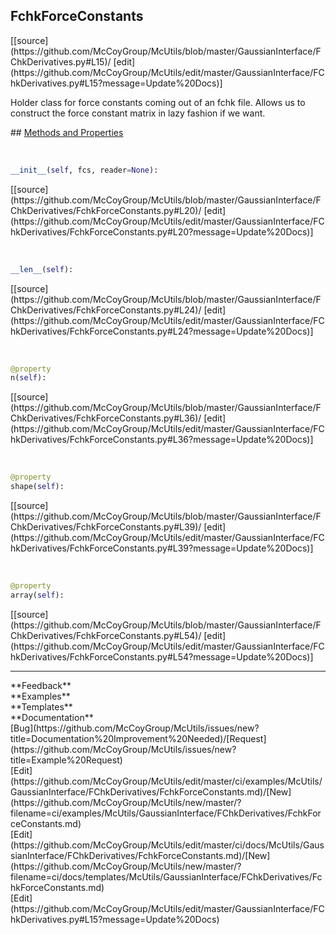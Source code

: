## <a id="McUtils.GaussianInterface.FChkDerivatives.FchkForceConstants">FchkForceConstants</a> 

<div class="docs-source-link" markdown="1">
[[source](https://github.com/McCoyGroup/McUtils/blob/master/GaussianInterface/FChkDerivatives.py#L15)/
[edit](https://github.com/McCoyGroup/McUtils/edit/master/GaussianInterface/FChkDerivatives.py#L15?message=Update%20Docs)]
</div>

Holder class for force constants coming out of an fchk file.
Allows us to construct the force constant matrix in lazy fashion if we want.







<div class="collapsible-section">
 <div class="collapsible-section collapsible-section-header" markdown="1">
## <a class="collapse-link" data-toggle="collapse" href="#methods" markdown="1"> Methods and Properties</a> <a class="float-right" data-toggle="collapse" href="#methods"><i class="fa fa-chevron-down"></i></a>
 </div>
 <div class="collapsible-section collapsible-section-body collapse show" id="methods" markdown="1">
 
<a id="McUtils.GaussianInterface.FChkDerivatives.FchkForceConstants.__init__" class="docs-object-method">&nbsp;</a> 
```python
__init__(self, fcs, reader=None): 
```
<div class="docs-source-link" markdown="1">
[[source](https://github.com/McCoyGroup/McUtils/blob/master/GaussianInterface/FChkDerivatives/FchkForceConstants.py#L20)/
[edit](https://github.com/McCoyGroup/McUtils/edit/master/GaussianInterface/FChkDerivatives/FchkForceConstants.py#L20?message=Update%20Docs)]
</div>


<a id="McUtils.GaussianInterface.FChkDerivatives.FchkForceConstants.__len__" class="docs-object-method">&nbsp;</a> 
```python
__len__(self): 
```
<div class="docs-source-link" markdown="1">
[[source](https://github.com/McCoyGroup/McUtils/blob/master/GaussianInterface/FChkDerivatives/FchkForceConstants.py#L24)/
[edit](https://github.com/McCoyGroup/McUtils/edit/master/GaussianInterface/FChkDerivatives/FchkForceConstants.py#L24?message=Update%20Docs)]
</div>


<a id="McUtils.GaussianInterface.FChkDerivatives.FchkForceConstants.n" class="docs-object-method">&nbsp;</a> 
```python
@property
n(self): 
```
<div class="docs-source-link" markdown="1">
[[source](https://github.com/McCoyGroup/McUtils/blob/master/GaussianInterface/FChkDerivatives/FchkForceConstants.py#L36)/
[edit](https://github.com/McCoyGroup/McUtils/edit/master/GaussianInterface/FChkDerivatives/FchkForceConstants.py#L36?message=Update%20Docs)]
</div>


<a id="McUtils.GaussianInterface.FChkDerivatives.FchkForceConstants.shape" class="docs-object-method">&nbsp;</a> 
```python
@property
shape(self): 
```
<div class="docs-source-link" markdown="1">
[[source](https://github.com/McCoyGroup/McUtils/blob/master/GaussianInterface/FChkDerivatives/FchkForceConstants.py#L39)/
[edit](https://github.com/McCoyGroup/McUtils/edit/master/GaussianInterface/FChkDerivatives/FchkForceConstants.py#L39?message=Update%20Docs)]
</div>


<a id="McUtils.GaussianInterface.FChkDerivatives.FchkForceConstants.array" class="docs-object-method">&nbsp;</a> 
```python
@property
array(self): 
```
<div class="docs-source-link" markdown="1">
[[source](https://github.com/McCoyGroup/McUtils/blob/master/GaussianInterface/FChkDerivatives/FchkForceConstants.py#L54)/
[edit](https://github.com/McCoyGroup/McUtils/edit/master/GaussianInterface/FChkDerivatives/FchkForceConstants.py#L54?message=Update%20Docs)]
</div>
 </div>
</div>












---


<div markdown="1" class="text-secondary">
<div class="container">
  <div class="row">
   <div class="col" markdown="1">
**Feedback**   
</div>
   <div class="col" markdown="1">
**Examples**   
</div>
   <div class="col" markdown="1">
**Templates**   
</div>
   <div class="col" markdown="1">
**Documentation**   
</div>
   <div class="col" markdown="1">
   
</div>
   <div class="col" markdown="1">
   
</div>
   <div class="col" markdown="1">
   
</div>
</div>
  <div class="row">
   <div class="col" markdown="1">
[Bug](https://github.com/McCoyGroup/McUtils/issues/new?title=Documentation%20Improvement%20Needed)/[Request](https://github.com/McCoyGroup/McUtils/issues/new?title=Example%20Request)   
</div>
   <div class="col" markdown="1">
[Edit](https://github.com/McCoyGroup/McUtils/edit/master/ci/examples/McUtils/GaussianInterface/FChkDerivatives/FchkForceConstants.md)/[New](https://github.com/McCoyGroup/McUtils/new/master/?filename=ci/examples/McUtils/GaussianInterface/FChkDerivatives/FchkForceConstants.md)   
</div>
   <div class="col" markdown="1">
[Edit](https://github.com/McCoyGroup/McUtils/edit/master/ci/docs/McUtils/GaussianInterface/FChkDerivatives/FchkForceConstants.md)/[New](https://github.com/McCoyGroup/McUtils/new/master/?filename=ci/docs/templates/McUtils/GaussianInterface/FChkDerivatives/FchkForceConstants.md)   
</div>
   <div class="col" markdown="1">
[Edit](https://github.com/McCoyGroup/McUtils/edit/master/GaussianInterface/FChkDerivatives.py#L15?message=Update%20Docs)   
</div>
   <div class="col" markdown="1">
   
</div>
   <div class="col" markdown="1">
   
</div>
   <div class="col" markdown="1">
   
</div>
</div>
</div>
</div>